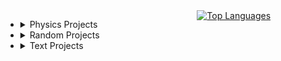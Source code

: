


<div style="width: 100%;">

  <!-- Left side with collapsible lists -->
  <div style="width: 60%; display: inline-block; vertical-align: top;">

  - <details>
      <summary>Physics Projects</summary>
      <ul>
        <li><a href="https://github.com/username/project1">Project 1</a></li>
        <li><a href="https://github.com/username/project2">Project 2</a></li>
        <li><a href="https://github.com/username/project3">Project 3</a></li>
      </ul>
    </details>

  - <details>
      <summary>Random Projects</summary>
      <ul>
        <li><a href="https://github.com/username/random1">Random Project 1</a></li>
        <li><a href="https://github.com/username/random2">Random Project 2</a></li>
        <li><a href="https://github.com/username/random3">Random Project 3</a></li>
      </ul>
    </details>

  - <details>
      <summary>Text Projects</summary>
      <ul>
        <li><a href="https://github.com/username/text1">Text Project 1</a></li>
        <li><a href="https://github.com/username/text2">Text Project 2</a></li>
        <li><a href="https://github.com/username/text3">Text Project 3</a></li>
      </ul>
    </details>

  </div>

  <!-- Right side with the badge -->
  <div style="width: 35%; display: inline-block; vertical-align: top;">
    <a href="https://github.com/anuraghazra/github-readme-stats">
      <img src="https://github-readme-stats.vercel.app/api/top-langs/?username=frandreoli&layout=pie&title=Languages" alt="Top Languages" />
    </a>
  </div>

</div>
